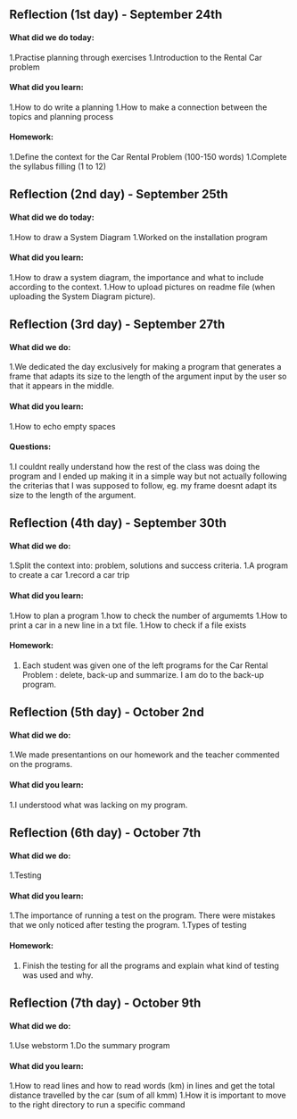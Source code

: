 Reflection (1st day) - September 24th 
-------------------------------------
#### What did we do today: 
1.Practise planning through exercises 
1.Introduction to the Rental Car problem 

#### What did you learn:
1.How to do write a planning 
1.How to make a connection between the topics and planning process

#### Homework:
1.Define the context for the Car Rental Problem (100-150 words)
1.Complete the syllabus filling (1 to 12)


Reflection (2nd day) - September 25th 
--------------------------------------
#### What did we do today:
1.How to draw a System Diagram
1.Worked on the installation program

#### What did you learn:
1.How to draw a system diagram, the importance and what to include according to the context.
1.How to upload pictures on readme file (when uploading the System Diagram picture).


Reflection (3rd day) - September 27th 
-------------------------------------
#### What did we do:
1.We dedicated the day exclusively for making a program that generates a frame that adapts its size to the length of the
argument input by the user so that it appears in the middle. 

#### What did you learn: 
1.How to echo empty spaces 

#### Questions: 
1.I couldnt really understand how the rest of the class was doing the program and I ended up making it in a simple way but not actually following the criterias that I was supposed to follow, eg. my frame doesnt adapt its size to the length of the argument. 


Reflection (4th day) - September 30th
---------------------------
#### What did we do:
1.Split the context into: problem, solutions and success criteria.
1.A program to create a car
1.record a car trip 

#### What did you learn:
1.How to plan a program
1.how to check the number of argumemts
1.How to print a car in a new line in a txt file.
1.How to check if a file exists

#### Homework:
1. Each student was given one of the left programs for the Car Rental Problem : delete, back-up and summarize. I am do to the back-up program.


Reflection (5th day) - October 2nd
--------------------------
#### What did we do:
1.We made presentantions on our homework and the teacher commented on the programs. 

#### What did you learn:
1.I understood what was lacking on my program. 

Reflection (6th day) - October 7th
---------------------------
#### What did we do:
1.Testing

#### What did you learn:
1.The importance of running a test on the program. There were mistakes that we only noticed after testing the program.
1.Types of testing

#### Homework: 
1. Finish the testing for all the programs and explain what kind of testing was used and why.


Reflection (7th day) - October 9th 
----------------------------------
#### What did we do:
1.Use webstorm
1.Do the summary program

#### What did you learn: 
1.How to read lines and how to read words (km) in lines and get the total distance travelled by the car (sum of all kmm) 
1.How it is important to move to the right directory to run a specific command
